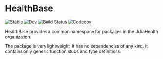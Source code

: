 # HealthBase

[![Stable](https://img.shields.io/badge/docs-stable-blue.svg)](https://JuliaHealth.github.io/HealthBase.jl/stable)
[![Dev](https://img.shields.io/badge/docs-dev-blue.svg)](https://JuliaHealth.github.io/HealthBase.jl/dev)
[![Build Status](https://travis-ci.com/JuliaHealth/HealthBase.jl.svg?branch=master)](https://travis-ci.com/JuliaHealth/HealthBase.jl)
[![Codecov](https://codecov.io/gh/JuliaHealth/HealthBase.jl/branch/master/graph/badge.svg)](https://codecov.io/gh/JuliaHealth/HealthBase.jl)

HealthBase provides a common namespace for packages in the JuliaHealth organization.

The package is very lightweight. It has no dependencies of any kind. It contains only generic function stubs and type definitions.
